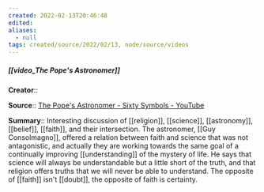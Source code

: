 ```yaml
---
created: 2022-02-13T20:46:48 
edited: 
aliases:
  - null
tags: created/source/2022/02/13, node/source/videos
---
```


##### [[video_The Pope's Astronomer]]
**Creator**:: 
 
**Source**:: [The Pope's Astronomer - Sixty Symbols - YouTube](https://www.youtube.com/watch?v=Z0DAKaR16cY)

**Summary**:: Interesting discussion of [[religion]], [[science]], [[astronomy]], [[belief]], [[faith]], and their intersection. The astronomer, [[Guy Consolmagno]], offered a relation between faith and science that was not antagonistic, and actually they are working towards the same goal of a continually improving [[understanding]] of the mystery of life. He says that science will always be understandable but a little short of the truth, and that religion offers truths that we will never be able to understand. The opposite of [[faith]] isn't [[doubt]], the opposite of faith is certainty. 